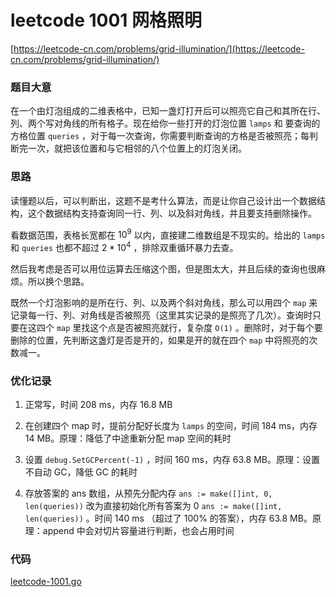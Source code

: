 # leetcode 1001 网格照明

[https://leetcode-cn.com/problems/grid-illumination/](https://leetcode-cn.com/problems/grid-illumination/) 

### 题目大意

在一个由灯泡组成的二维表格中，已知一盏灯打开后可以照亮它自己和其所在行、列、两个写对角线的所有格子。现在给你一些打开的灯泡位置 `lamps` 和 要查询的方格位置 `queries` ，对于每一次查询，你需要判断查询的方格是否被照亮；每判断完一次，就把该位置和与它相邻的八个位置上的灯泡关闭。

### 思路

读懂题以后，可以判断出，这题不是考什么算法，而是让你自己设计出一个数据结构，这个数据结构支持查询同一行、列、以及斜对角线，并且要支持删除操作。

看数据范围，表格长宽都在 $10^9$ 以内，直接建二维数组是不现实的。给出的 `lamps` 和 `queries` 也都不超过 $2*10^4$ ，排除双重循环暴力去查。

然后我考虑是否可以用位运算去压缩这个图，但是图太大，并且后续的查询也很麻烦。所以换个思路。

既然一个灯泡影响的是所在行、列、以及两个斜对角线，那么可以用四个 `map` 来记录每一行、列、对角线是否被照亮（这里其实记录的是照亮了几次）。查询时只要在这四个 `map` 里找这个点是否被照亮就行，复杂度 `O(1)` 。删除时，对于每个要删除的位置，先判断这盏灯是否是开的，如果是开的就在四个 `map` 中将照亮的次数减一。

### 优化记录

1. 正常写，时间 208 ms，内存 16.8 MB

2. 在创建四个 map 时，提前分配好长度为 `lamps` 的空间，时间 184 ms，内存 14 MB。原理：降低了中途重新分配 map 空间的耗时

3. 设置 `debug.SetGCPercent(-1)` ，时间 160 ms，内存 63.8 MB。原理：设置不自动 GC，降低 GC 的耗时

4. 存放答案的 ans 数组，从预先分配内存 `ans := make([]int, 0, len(queries))` 改为直接初始化所有答案为 0 `ans := make([]int, len(queries))` 。时间 140 ms （超过了 100% 的答案），内存 63.8 MB。原理：append 中会对切片容量进行判断，也会占用时间



### 代码

[leetcode-1001.go](../1001.网格照明.go)




